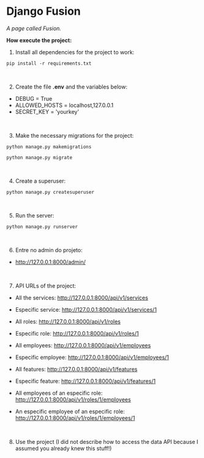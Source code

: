 # Django Fusion

_A page called Fusion._

**How execute the project:**

1. Install all dependencies for the project to work:
```pip
pip install -r requirements.txt
```

<br>

2. Create the file **.env** and the variables below:
- DEBUG = True
- ALLOWED_HOSTS = localhost,127.0.0.1
- SECRET_KEY = 'yourkey'

<br>

3. Make the necessary migrations for the project:
```sudo
python manage.py makemigrations
```
```sudo
python manage.py migrate
```

<br>

4. Create a superuser:
```sudo
python manage.py createsuperuser
```

<br>

5. Run the server:
```sudo
python manage.py runserver
```

<br>

6. Entre no admin do projeto:
- http://127.0.0.1:8000/admin/

<br>

7. API URLs of the project:
- All the services: http://127.0.0.1:8000/api/v1/services
- Especific service: http://127.0.0.1:8000/api/v1/services/1

- All roles: http://127.0.0.1:8000/api/v1/roles
- Especific role: http://127.0.0.1:8000/api/v1/roles/1

- All employees: http://127.0.0.1:8000/api/v1/employees
- Especific employee: http://127.0.0.1:8000/api/v1/employees/1

- All features: http://127.0.0.1:8000/api/v1/features
- Especific feature: http://127.0.0.1:8000/api/v1/features/1

- All employees of an especific role: http://127.0.0.1:8000/api/v1/roles/1/employees
- An especific employee of an especific role: http://127.0.0.1:8000/api/v1/roles/1/employees/1

<br>


8. Use the project (I did not describe how to access the data API because 
I assumed you already knew this stuff!)

<br>

